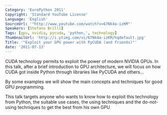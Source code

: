 ```yaml
---
Category: 'EuroPython 2011'
Copyright: 'Standard YouTube License'
Language: 'English'
SourceUrl: '"http://www.youtube.com/watch?v=67Nk4a-izKM"'
Speakers: [Stefano Brilli]
Tags: [gpu, nvidia, pycuda, 'python,', technology]
ThumbnailUrl: 'http://i.ytimg.com/vi/67Nk4a-izKM/hqdefault.jpg'
Title: '"Exploit your GPU power with PyCUDA (and friends)"'
date: '2011-07-13'
---
```

CUDA technology permits to exploit the power of modern NVIDIA GPUs. In this
talk, after a brief introduction to GPU architecture, we will focus on how
CUDA got inside Python through libraries like PyCUDA and others…

By some examples we will show the main concepts and techniques for good GPU
programming.

This talk targets anyone who wants to know how to exploit this technology from
Python, the suitable use cases, the using techniques and the do-not-using
techniques to get the best from his own GPU


